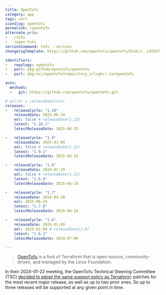 ```yaml
---
title: OpenTofu
category: app
tags: cncf
iconSlug: opentofu
permalink: /opentofu
alternate_urls:
-   /tofu
-   /open-tofu
versionCommand: tofu --version
changelogTemplate: https://github.com/opentofu/opentofu/blob/v__LATEST__/CHANGELOG.md

identifiers:
-   repology: opentofu
-   purl: pkg:github/opentofu/opentofu
-   purl: pkg:oci/opentofu?repository_url=ghcr.io/opentofu

auto:
  methods:
  -   git: https://github.com/opentofu/opentofu.git

# eol(x) = releaseDate(x+3)
releases:
-   releaseCycle: "1.10"
    releaseDate: 2025-06-24
    eol: false # releaseDate(1.13)
    latest: "1.10.1"
    latestReleaseDate: 2025-06-25

-   releaseCycle: "1.9"
    releaseDate: 2025-01-09
    eol: false # releaseDate(1.12)
    latest: "1.9.1"
    latestReleaseDate: 2025-04-24

-   releaseCycle: "1.8"
    releaseDate: 2024-07-29
    eol: false # releaseDate(1.11)
    latest: "1.8.9"
    latestReleaseDate: 2025-04-24

-   releaseCycle: "1.7"
    releaseDate: 2024-04-30
    eol: 2025-06-24
    latest: "1.7.8"
    latestReleaseDate: 2025-04-24

-   releaseCycle: "1.6"
    releaseDate: 2024-01-09
    eol: 2025-01-09 # releaseDate(1.9)
    latest: "1.6.3"
    latestReleaseDate: 2024-07-09

---
```


> [OpenTofu](https://opentofu.org/) is a fork of Terraform that is open-source, community-driven, and managed by the Linux Foundation.

In their 2024-01-22 meeting, the OpenTofu Technical Steering Committee (TSC) [decided to adopt
the same support policy as Terraform](https://github.com/opentofu/opentofu/blob/main/TSC_SUMMARY.md#2024-01-22-async):
patches for the most recent major release, as well as up to two prior ones. So up to three releases
will be supported at any given point in time.
